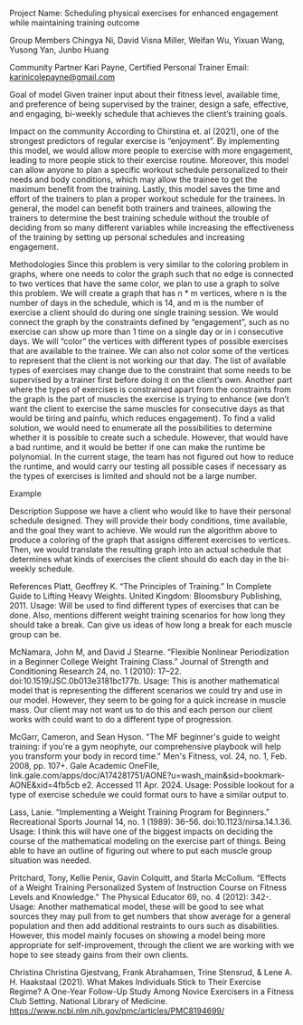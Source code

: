 Project Name: Scheduling physical exercises for enhanced engagement while maintaining training outcome


Group Members
Chingya Ni, David Visna Miller, Weifan Wu, Yixuan Wang, Yusong Yan, Junbo Huang


Community Partner
Kari Payne, Certified Personal Trainer
Email: karinicolepayne@gmail.com


Goal of model
Given trainer input about their fitness level, available time, and preference of being supervised
by the trainer, design a safe, effective, and engaging, bi-weekly schedule that achieves the
client’s training goals.

Impact on the community
According to Chirstina et. al (2021), one of the strongest predictors of regular exercise is
“enjoyment”. By implementing this model, we would allow more people to exercise with more
engagement, leading to more people stick to their exercise routine. Moreover, this model can
allow anyone to plan a specific workout schedule personalized to their needs and body
conditions, which may allow the trainee to get the maximum benefit from the training. Lastly,
this model saves the time and effort of the trainers to plan a proper workout schedule for the
trainees. In general, the model can benefit both trainers and trainees, allowing the trainers to
determine the best training schedule without the trouble of deciding from so many different
variables while increasing the effectiveness of the training by setting up personal schedules and
increasing engagement.


Methodologies
Since this problem is very similar to the coloring problem in graphs, where one needs to color
the graph such that no edge is connected to two vertices that have the same color, we plan to use
a graph to solve this problem.
We will create a graph that has n * m vertices, where n is the number of days in the schedule,
which is 14, and m is the number of exercise a client should do during one single training
session. We would connect the graph by the constraints defined by “engagement”, such as no
exercise can show up more than 1 time on a single day or in i consecutive days. We will “color”
the vertices with different types of possible exercises that are available to the trainee. We can
also not color some of the vertices to represent that the client is not working our that day. The
list of available types of exercises may change due to the constraint that some needs to be
supervised by a trainer first before doing it on the client’s own. Another part where the types of
exercises is constrained apart from the constraints from the graph is the part of muscles the
exercise is trying to enhance (we don’t want the client to exercise the same muscles for
consecutive days as that would be tiring and painfu, which reduces engagement). To find a valid
solution, we would need to enumerate all the possibilities to determine whether it is possible to
create such a schedule. However, that would have a bad runtime, and it would be better if one
can make the runtime be polynomial. In the current stage, the team has not figured out how to
reduce the runtime, and would carry our testing all possible cases if necessary as the types of
exercises is limited and should not be a large number.



Example

Description
Suppose we have a client who would like to have their personal schedule designed. They will
provide their body conditions, time available, and the goal they want to achieve. We would run
the algorithm above to produce a coloring of the graph that assigns different exercises to vertices.
Then, we would translate the resulting graph into an actual schedule that determines what kinds
of exercises the client should do each day in the bi-weekly schedule.


References
Platt, Geoffrey K. “The Principles of Training.” In Complete Guide to Lifting Heavy Weights.
United Kingdom: Bloomsbury Publishing, 2011.
Usage: Will be used to find different types of exercises that can be done. Also, mentions different
weight training scenarios for how long they should take a break. Can give us ideas of how long a
break for each muscle group can be.

McNamara, John M, and David J Stearne. “Flexible Nonlinear Periodization in a Beginner
College Weight Training Class.” Journal of Strength and Conditioning Research 24, no. 1
(2010): 17–22. doi:10.1519/JSC.0b013e3181bc177b.
Usage: This is another mathematical model that is representing the different scenarios we could
try and use in our model. However, they seem to be going for a quick increase in muscle mass.
Our client may not want us to do this and each person our client works with could want to do a
different type of progression.

McGarr, Cameron, and Sean Hyson. "The MF beginner's guide to weight training: if you're a
gym neophyte, our comprehensive playbook will help you transform your body in record time."
Men's Fitness, vol. 24, no. 1, Feb. 2008, pp. 107+. Gale Academic OneFile,
link.gale.com/apps/doc/A174281751/AONE?u=wash_main&sid=bookmark-AONE&xid=4fb5cb
e2. Accessed 11 Apr. 2024.
Usage: Possible lookout for a type of exercise schedule we could format ours to have a similar
output to.

Lass, Lanie. “Implementing a Weight Training Program for Beginners.” Recreational Sports
Journal 14, no. 1 (1989): 36–56. doi:10.1123/nirsa.14.1.36.
Usage: I think this will have one of the biggest impacts on deciding the course of the
mathematical modeling on the exercise part of things. Being able to have an outline of figuring
out where to put each muscle group situation was needed.

Pritchard, Tony, Kellie Penix, Gavin Colquitt, and Starla McCollum. “Effects of a Weight
Training Personalized System of Instruction Course on Fitness Levels and Knowledge.” The
Physical Educator 69, no. 4 (2012): 342-.
Usage: Another mathematical model, these will be good to see what sources they may pull from
to get numbers that show average for a general population and then add additional restraints to
ours such as disabilities. However, this model mainly focuses on showing a model being more
appropriate for self-improvement, through the client we are working with we hope to see steady
gains from their own clients.

Christina Christina Gjestvang, Frank Abrahamsen, Trine Stensrud, & Lene A. H. Haakstaal
(2021). What Makes Individuals Stick to Their Exercise Regime? A One-Year Follow-Up Study
Among Novice Exercisers in a Fitness Club Setting. National Library of Medicine.
https://www.ncbi.nlm.nih.gov/pmc/articles/PMC8194699/
